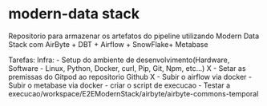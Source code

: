 # modern-data stack
Repositorio para armazenar os artefatos do pipeline utilizando Modern Data Stack com AirByte + DBT + Airflow + SnowFlake+ Metabase

Tarefas:
Infra:
    - Setup do ambiente de desenvolvimento(Hardware, Software - Linux, Python, Docker, curl, Pip, Git, Npm, etc...) X
    - Setar as premissas do Gitpod ao repositorio Github X
    - Subir o airflow via docker
    - Subir o metabase via docker
    - criar o script de execucao
    - Testar a execucao/workspace/E2EModernStack/airbyte/airbyte-commons-temporal